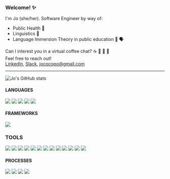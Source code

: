 ### Welcome! :sparkles:  
I'm Jo (she/her). Software Engineer by way of:
 - Public Health   :syringe:
 - Linguistics  :brain:
 - Language Immersion Theory in public education :notebook: :speaking_head:
  
Can I interest you in a virtual coffee chat? :coffee: :tea: :beers: :wine_glass:   
Feel free to reach out!   
[LinkedIn](https://www.linkedin.com/in/joanna-cortes-pomeo-6b1a3aba/), [Slack](https://turingschool.slack.com/team/UPKJPRJBS), jococopo@gmail.com 

<hr />
    
![Jo's GitHub stats](https://github-readme-stats.vercel.app/api?username=JoannaCoPo&hide=stars&show_icons=true&theme=merko)


#### LANGUAGES
<p>
  <img src="https://img.shields.io/badge/ruby%20-D14836.svg?&style=for-the-badge&logo=ruby&logoColor=white" />
  <img src="https://img.shields.io/badge/SQL%20-7119C2.svg?style=for-the-badge&logo=SQL&logoColor=white" />
  <img src="https://img.shields.io/badge/ActiveRecord%20-201E84.svg?&style=for-the-badge&logo=ActiveRecord&logoColor=white" />
  <img src="https://img.shields.io/badge/html5%20-2A42D0.svg?&style=for-the-badge&logo=html5&logoColor=white" />
  <img src="https://img.shields.io/badge/css3%20-25D366.svg?&style=for-the-badge&logo=css3&logoColor=white" />
</p>

#### FRAMEWORKS
<p>
  <img src="https://img.shields.io/badge/Ruby%20on%20Rails-D14836.svg?&style=for-the-badge&logo=rubyonrails&logoColor=white" />
</p>

### TOOLS 
<p>
  <img src="https://img.shields.io/badge/GraphQL-25D366?style=for-the-badge&logoColor=white" />
  <img src="https://img.shields.io/badge/rspec%20-2A42D0.svg?&style=for-the-badge&logo=rspec&logoColor=white" />
  <img src="https://img.shields.io/badge/minitest%20-2A42D0.svg?&style=for-the-badge&logo=rspec&logoColor=white" />
  <img src="https://img.shields.io/badge/heroku%20-25D366.svg?&style=for-the-badge&logo=heroku&logoColor=white" />
  <img src="https://img.shields.io/badge/travis--ci-7119C2.svg?&style=for-the-badge&logo=travis&logoColor=white" />
  <img src="https://img.shields.io/badge/CircleCI%20-7119C2.svg?&style=for-the-badge&logo=CI&logoColor=white" />
  <img src="https://img.shields.io/badge/Postgres%20-201E84.svg?&style=for-the-badge&logo=Postgres&logoColor=white" />
  <img src="https://img.shields.io/badge/Postico%20-2A42D0.svg?&style=for-the-badge&logo=Postico&logoColor=white" />
  <img src="https://img.shields.io/badge/Git%20-25D366.svg?&style=for-the-badge&logo=Git&logoColor=white" />
  <img src="https://img.shields.io/badge/GitHub-25D366.svg?&style=for-the-badge&logo=github&logoColor=white" />
  <img src="https://img.shields.io/badge/hound-201E84.svg?&style=for-the-badge&logo=hound&logoColor=white" />
  <img src="https://img.shields.io/badge/Postman-2A42D0.svg?&style=for-the-badge&logo=postman&logoColor=white" />
  <img src="https://img.shields.io/badge/Atom-201E84.svg?&style=for-the-badge&logo=atom&logoColor=white" />                                                                                                        
</p>

#### PROCESSES
<p>
  <img src="https://img.shields.io/badge/OOP%20-201E84.svg?&style=for-the-badge&logo=OOP&logoColor=white" />
  <img src="https://img.shields.io/badge/TDD%20-2A42D0.svg?&style=for-the-badge&logo=TDD&logoColor=white" />
  <img src="https://img.shields.io/badge/MVC%20-25D366.svg?&style=for-the-badge&logo=MVC&logoColor=white" />
  <img src="https://img.shields.io/badge/REST%20-7119C2.svg?&style=for-the-badge&logo=REST&logoColor=white" />
</p>


<!--
**JoannaCoPo/JoannaCoPo** is a ✨ _special_ ✨ repository because its `README.md` (this file) appears on your GitHub profile.

Here are some ideas to get you started:

- 🔭 I’m currently working on ...
- 🌱 I’m currently learning ...
- 👯 I’m looking to collaborate on ...
- 🤔 I’m looking for help with ...
- 💬 Ask me about ...
- 📫 How to reach me: ...
- 😄 Pronouns: ...
- ⚡ Fun fact: ...
-->
